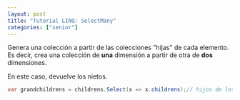 ```yaml
---
layout: post
title: "Tutorial LINQ: SelectMany"
categories: ["senior"]
---
```


Genera una colección a partir de las colecciones "hijas" de cada elemento<!--more-->. Es decir, crea una colección de **una** dimensión a partir de otra de **dos** dimensiones.

En este caso, devuelve los nietos.

```csharp
var grandchildrens = childrens.Select(x => x.childrens);// hijos de los hijos.
```
